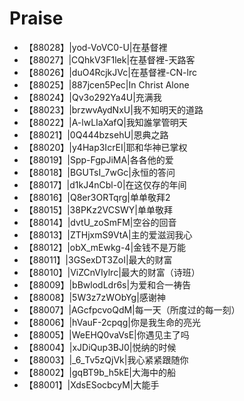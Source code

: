 # Praise

- 【88028】|yod-VoVC0-U|在基督裡
- 【88027】|CQhkV3F1lek|在基督裡-天路客
- 【88026】|duO4RcjkJVc|在基督裡-CN-lrc
- 【88025】|887jcen5Pec|In Christ Alone
- 【88024】|Qv3o292Ya4U|充满我
- 【88023】|brzwvAydNxU|我不知明天的道路
- 【88022】|A-lwLIaXafQ|我知誰掌管明天
- 【88021】|0Q444bzsehU|恩典之路
- 【88020】|y4Hap3IcrEI|耶和华神已掌权
- 【88019】|Spp-FgpJiMA|各各他的爱
- 【88018】|BGUTsI_7wGc|永恒的答问
- 【88017】|d1kJ4nCbl-0|在这仅存的年间
- 【88016】|Q8er3ORTqrg|单单敬拜2
- 【88015】|38PKz2VCSWY|单单敬拜
- 【88014】|dvtU_zoSmFM|空谷的回音
- 【88013】|ZTHjxmS9VtA|主的爱滋润我心
- 【88012】|obX_mEwkg-4|金钱不是万能
- 【88011】|3GSexDT3ZoI|最大的财富
- 【88010】|ViZCnVIylrc|最大的财富（诗班）
- 【88009】|bBwlodLdr6s|为爱和合一祷告
- 【88008】|5W3z7zWObYg|感谢神
- 【88007】|AGcfpcvoQdM|每一天（所度过的每一刻）
- 【88006】|hVauF-2cpqg|你是我生命的亮光
- 【88005】|WeEHQ0vaVsE|你遇见主了吗
- 【88004】|xJDiQup3BJ0|悦纳的时候
- 【88003】|_6_Tv5zQjVk|我心紧紧跟随你
- 【88002】|gqBT9b_h5kE|大海中的船
- 【88001】|XdsESocbcyM|大能手
